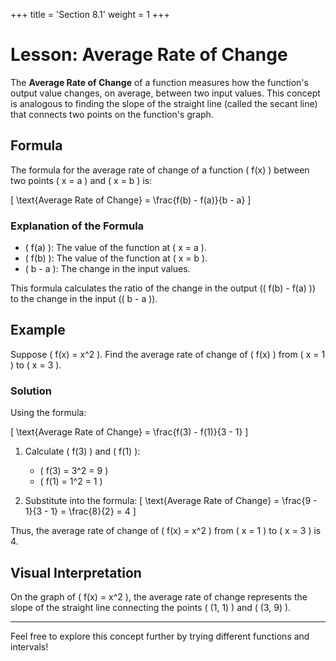 +++
title = 'Section 8.1'
weight = 1
+++

# Lesson: Average Rate of Change

The **Average Rate of Change** of a function measures how the function's output value changes, on average, between two input values. This concept is analogous to finding the slope of the straight line (called the secant line) that connects two points on the function's graph.

## Formula

The formula for the average rate of change of a function \( f(x) \) between two points \( x = a \) and \( x = b \) is:

\[
\text{Average Rate of Change} = \frac{f(b) - f(a)}{b - a}
\]

### Explanation of the Formula
- \( f(a) \): The value of the function at \( x = a \).
- \( f(b) \): The value of the function at \( x = b \).
- \( b - a \): The change in the input values.

This formula calculates the ratio of the change in the output (\( f(b) - f(a) \)) to the change in the input (\( b - a \)).

## Example

Suppose \( f(x) = x^2 \). Find the average rate of change of \( f(x) \) from \( x = 1 \) to \( x = 3 \).

### Solution
Using the formula:

\[
\text{Average Rate of Change} = \frac{f(3) - f(1)}{3 - 1}
\]

1. Calculate \( f(3) \) and \( f(1) \):
   - \( f(3) = 3^2 = 9 \)
   - \( f(1) = 1^2 = 1 \)

2. Substitute into the formula:
   \[
   \text{Average Rate of Change} = \frac{9 - 1}{3 - 1} = \frac{8}{2} = 4
   \]

Thus, the average rate of change of \( f(x) = x^2 \) from \( x = 1 \) to \( x = 3 \) is 4.

## Visual Interpretation

On the graph of \( f(x) = x^2 \), the average rate of change represents the slope of the straight line connecting the points \( (1, 1) \) and \( (3, 9) \).

---

Feel free to explore this concept further by trying different functions and intervals!
